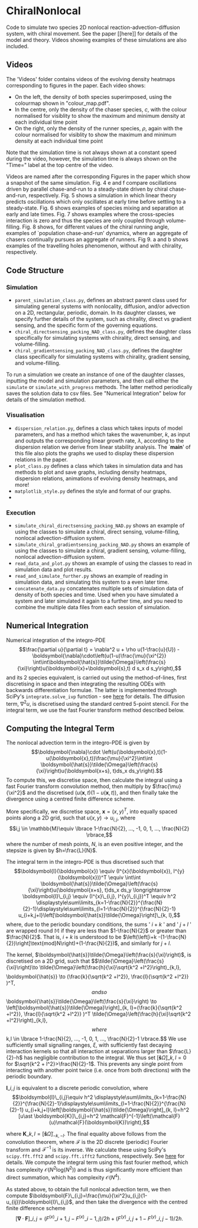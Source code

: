 # ChiralNonlocal
Code to simulate two species 2D nonlocal reaction-advection-diffusion system, with chiral movement. See the paper [[here]] for details of the model and theory. Videos showing examples of these simulations are also included.

## Videos
The 'Videos' folder contains videos of the evolving density heatmaps corresponding to figures in the paper. Each video shows: 
* On the left, the density of both species superimposed, using the colourmap shown in "colour_map.pdf".
* In the centre, only the density of the chaser species, $c$, with the colour normalised for visiblity to show the maximum and minimum density at each individual time point
* On the right, only the density of the runner species, $\rho$, again with the colour normalised for visiblity to show the maximum and minimum density at each individual time point

Note that the simulation time is not always shown at a constant speed during the video, however, the simulation time is always shown on the "Time=" label at the top centre of the video.

Videos are named after the corresponding Figures in the paper which show a snapshot of the same simulation. Fig. 4 e and f compare oscillations driven by parallel chase-and-run to a steady-state driven by chiral chase-and-run, respectively. Fig. 5 shows a simulation in which linear theory predicts oscillations which only oscillates at early time before settling to a steady-state. Fig. 6 shows examples of species mixing and separation at early and late times. Fig. 7 shows examples where the cross-species interaction is zero and thus the species are only coupled through volume-filling. Fig. 8 shows, for different values of the chiral running angle, examples of `population chase-and-run' dynamics, where an aggregate of chasers continually pursues an aggregate of runners. Fig 9. a and b shows examples of the travelling holes phenomenon, without and with chirality, respectively.


## Code Structure
### Simulation
* `parent_simulation_class.py`, defines an abstract parent class used for simulating general systems with nonlocality, diffusion, and/or advection on a 2D, rectangular, periodic, domain. In its daughter classes, we specify further details of the system, such as chirality, direct vs gradient sensing, and the specific form of the governing equations.
* `chiral_directsensing_packing_NAD_class.py`, defines the daughter class specifically for simulating systems with chirality, direct sensing, and volume-filling.
* `chiral_gradientsensing_packing_NAD_class.py`, defines the daughter class specifically for simulating systems with chirality, gradient sensing, and volume-filling.

To run a simulation we create an instance of one of the daughter classes, inputting the model and simulation parameters, and then call either the `simulate` or `simulate_with_progress` methods. The latter method periodically saves the solution data to csv files. See "Numerical Integration" below for details of the simulation method. 

### Visualisation
* `dispersion_relation.py`, defines a class which takes inputs of model parameters, and has a method which takes the wavenumber, $k$, as input and outputs the corresponding linear growth rate, $\lambda$, according to the dispersion relation we derive from linear stability analysis. The `__main__' of this file also plots the graphs we used to display these dispersion relations in the paper.
* `plot_class.py` defines a class which takes in simulation data and has methods to plot and save graphs, including density heatmaps, dispersion relations, animations of evolving density heatmaps, and more!
* `matplotlib_style.py` defines the style and format of our graphs.
* 
### Execution
* `simulate_chiral_directsensing_packing_NAD.py` shows an example of using the classes to simulate a chiral, direct sensing, volume-filling, nonlocal advection-diffusion system.
* `simulate_chiral_gradientsensing_packing_NAD.py` shows an example of using the classes to simulate a chiral, gradient sensing, volume-filling, nonlocal advection-diffusion system.
* `read_data_and_plot.py` shows an example of using the classes to read in simulation data and plot results.
* `read_and_simulate_further.py` shows an example of reading in simulation data, and simulating this system to a even later time.
* `concatenate_data.py` concatenates multiple sets of simulation data of density of both species and time. Used when you have simulated a system and later simulated it again to a further time, and you need to combine the multiple data files from each session of simulation.


## Numerical Integration
Numerical integration of the integro-PDE
$$\frac{\partial u}{\partial t} = \nabla^2 u + \rho u(1-\frac{u}{U}) -\boldsymbol{\nabla}\cdot\left(u(1-u)\frac{\mu}{\xi^{2}} \int\int\boldsymbol{\hat{s}}\tilde{\Omega}\left(\frac{s}{\xi}\right)u(\boldsymbol{x}+\boldsymbol{s},t) d s_x d s_y\right),$$
and its 2 species equivalent, is carried out using the method-of-lines, first discretising in space and then integrating the resulting ODEs with backwards differentiation formulae. The latter is implemented through SciPy's `integrate.solve_ivp` function - see [here](https://docs.scipy.org/doc/scipy/reference/generated/scipy.integrate.solve_ivp.html) for details. The diffusion term, $\nabla^2 u$, is discretised using the standard centred 5-point stencil. For the integral term, we use the fast Fourier transform method described below. 

## Computing the Integral Term
The nonlocal advection term in the integro-PDE is given by
$$\boldsymbol{\nabla}\cdot \left(u(\boldsymbol{x},t)(1-u(\boldsymbol{x},t))\frac{\mu}{\xi^2}\int\int \boldsymbol{\hat{s}}\tilde{\Omega}\left(\frac{s}{\xi}\right)u(\boldsymbol{x+s}, t)ds_x ds_y\right).$$
To compute this, we discretise space, then calculate the integral using a fast Fourier transform convolution method, then multiply by $\frac{\mu}{\xi^2}$ and the discretised $(u(\boldsymbol{x},t)(1-u(\boldsymbol{x},t))$, and then finally take the divergence using a centred finite difference scheme. 

More specifically, we discretise space, $\boldsymbol{x}=(x,y)^T$, into equally spaced points along a 2D grid, such that $u(x,y) \to u_{i,j}$, where $$i,j \in \mathbb{M}\equiv \lbrace 1-\frac{N}{2}, ..., -1, 0, 1, ..., \frac{N}{2} \rbrace,$$ where the number of mesh points, $N$, is an even positive integer, and the stepsize is given by $h=\frac{L}{N}$.

The integral term in the integro-PDE is thus discretised such that
$$\boldsymbol{I}(\boldsymbol{x}) \equiv (I^{x}(\boldsymbol{x}), I^{y}(\boldsymbol{x}))^T \equiv \int\int \boldsymbol{\hat{s}}\tilde{\Omega}\left(\frac{s}{\xi}\right)u(\boldsymbol{x+s}, t)ds_x ds_y \longrightarrow \boldsymbol{I}\_{i,j} \equiv (I^{x}\_{i,j}, I^{y}\_{i,j})^T \equiv h^2  \displaystyle\sum\limits_{k=1-\frac{N}{2}}^{\frac{N}{2}-1}\displaystyle\sum\limits_{l=1-\frac{N}{2}}^{\frac{N}{2}-1} u_{i+k,j+l}\left[\boldsymbol{\hat{s}}\tilde{\Omega}\right]\_{k, l},$$
where, due to the periodic boundary conditions, the sums ' $i+k$ ' and ' $j+l$ ' are wrapped round $\mathbb{M}$ if they are less than $1-\frac{N}{2}$ or greater than $\frac{N}{2}$. That is, $i+k$ is understood to be $\left(\left[i+k -(1-\frac{N}{2})\right]\text{mod}N\right)+(1-\frac{N}{2})$, and similarly for $j+l$. 

The kernel, $\boldsymbol{\hat{s}}\tilde{\Omega}\left(\frac{s}{\xi}\right)$, is discretised on a 2D grid, such that $$\tilde{\Omega}\left(\frac{s}{\xi}\right)\to \tilde{\Omega}\left(\frac{h}{\xi}\sqrt{k^2 +l^2}\right)_\{k,l},$$ $$\boldsymbol{\hat{s}} \to (\frac{k}{\sqrt{k^2 +l^2}}, \frac{l}{\sqrt{k^2 +l^2}} )^T,$$ and so $$\boldsymbol{\hat{s}}\tilde{\Omega}\left(\frac{s}{\xi}\right) \to \left[\boldsymbol{\hat{s}}\tilde{\Omega}\right]\_{k, l}=(\frac{k}{\sqrt{k^2 +l^2}}, \frac{l}{\sqrt{k^2 +l^2}} )^T \tilde{\Omega}\left(\frac{h}{\xi}\sqrt{k^2 +l^2}\right)\_{k,l},$$ where $$k,l \in \lbrace 1-\frac{N}{2}, ..., -1, 0, 1, ..., \frac{N}{2}-1 \rbrace.$$ We use sufficiently small signalling ranges, $\xi$, with sufficiently fast decaying interaction kernels so that all interaction at separations larger than $\frac{L}{2}-h$ has negligible contribution to the integral. We thus set $\left[\boldsymbol{\hat{s}}\tilde{\Omega}\right]\_{k, l}=0$ for $\sqrt{k^2 + l^2}>\frac{N}{2}-1$. This prevents any single point from interacting with another point twice (i.e. once from both directions) with the periodic boundary. 

$\boldsymbol{I}\_{i,j}$ is equivalent to a discrete periodic convolution, where $$\boldsymbol{I}\_{i,j}\equiv h^2  \displaystyle\sum\limits_{k=1-\frac{N}{2}}^{\frac{N}{2}-1}\displaystyle\sum\limits_{l=1-\frac{N}{2}}^{\frac{N}{2}-1} u_{i+k,j+l}\left[\boldsymbol{\hat{s}}\tilde{\Omega}\right]_{k, l}=h^2 [u\ast \boldsymbol{K}]\_{i,j}=h^2 \mathcal{F}^{-1}\left(\mathcal{F}(u)\mathcal{F}(\boldsymbol{K})\right),$$

where $\boldsymbol{K}\_{k,l}=\left[\boldsymbol{\hat{s}}\tilde{\Omega}\right]_{-k, -l}$. The final equality above follows from the convolution theorem,  where $\mathcal{F}$ is the 2D discrete (periodic) Fourier transform and $\mathcal{F}^{-1}$ is its inverse. We calculate these using SciPy's `scipy.fft.fft2` and `scipy.fft.ifft2` functions, respectively. See [here](https://docs.scipy.org/doc/scipy/reference/generated/scipy.fft.fft2.html) for details. We compute the integral term using this fast fourier method, which has complexity $\mathcal{O}(N^2\text{log}(N^2))$ and is thus significantly more efficient than direct summation, which has complexity $\mathcal{O}(N^4)$.

As stated above, to obtain the full nonlocal advection term, we then compute $\boldsymbol{F}\_{i,j}=\frac{\mu}{\xi^2}u_{i,j}(1-u_{ij})\boldsymbol{I}\_{i,j}$, and then take the divergence with the centred finite difference scheme $$\left[\boldsymbol{\nabla}\cdot \boldsymbol{F}\right]\_{i,j} = (F^{(x)}\_{i+1,j} - F^{(x)}\_{i-1,j})/2h  + (F^{(y)}\_{i,j+1} - F^{(y)}\_{i,j-1})/2h.$$
